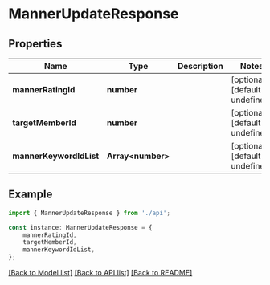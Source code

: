 # MannerUpdateResponse


## Properties

Name | Type | Description | Notes
------------ | ------------- | ------------- | -------------
**mannerRatingId** | **number** |  | [optional] [default to undefined]
**targetMemberId** | **number** |  | [optional] [default to undefined]
**mannerKeywordIdList** | **Array&lt;number&gt;** |  | [optional] [default to undefined]

## Example

```typescript
import { MannerUpdateResponse } from './api';

const instance: MannerUpdateResponse = {
    mannerRatingId,
    targetMemberId,
    mannerKeywordIdList,
};
```

[[Back to Model list]](../README.md#documentation-for-models) [[Back to API list]](../README.md#documentation-for-api-endpoints) [[Back to README]](../README.md)

